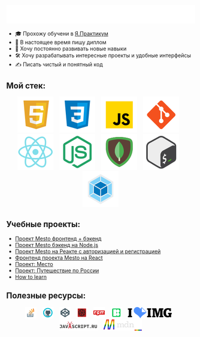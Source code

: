 <!-- <h1>Всем привет, меня зовут Дмитрий 👋</h1> -->

![Всем привет, меня зовут Дмитрий 👋](./src/images/Hello-i-am-Dmitry.svg)

- 🎓 Прохожу обучени в [Я.Практикум](https://practicum.yandex.ru/)
- 📜 В настоящее время пишу диплом
- 🚀 Хочу постоянно развивать новые навыки
- 🛠️ Хочу разрабатывать интересные проекты и удобные интерфейсы
- ✍️ Писать чистый и понятный код

<h2>Мой стек:</h2>
<!-- Stack icons section -->
<p align="center">
<img src="./src/images/icons8-html-5-48.svg" alt="HTML" title="HTML" />
&#8287;&#8287;
<!-- CCS -->
<img src="./src/images/icons8-css3-48.svg" alt="CCS" title="CCS" />
&#8287;&#8287;
<!-- JavaScript -->
<img src="./src/images/icons8-javascript-48.svg" alt="JavaScript" title="JavaScript" />
&#8287;&#8287;
<!-- GIT -->
<img src="./src/images/icons8-git-48.svg" alt="GIT" title="GIT" />
&#8287;&#8287;
<!-- React -->
<img src="./src/images/icons8-react-native-48.svg" alt="React" title="React" />
&#8287;&#8287;
<!-- Node.js -->
<img src="./src/images/icons8-node-js-48.svg" alt="Node.js" title="Node.js" />
&#8287;&#8287;
<!-- MongoDB -->
<img src="./src/images/icons8-mongodb-48.svg" alt="MongoDB" title="MongoDB" />
&#8287;&#8287;
<!-- Bash -->
<img src="./src/images/icons8-bash-48.svg" alt="Bash" title="Bash" />
&#8287;&#8287;
<!-- Webpack -->
<img src="./src/images/icons8-webpack-48.svg" alt="Webpack" title="Webpack" />
</p>

## Учебные проекты:

- [Проект Mesto фронтенд + бэкенд](https://github.com/TokmakDA/react-mesto-api-full-gha)
- [Проект Mesto бэкенд на Node.js](https://github.com/TokmakDA/express-mesto-gha)
- [Проект Mesto на Реакте с авторизацией и регистрацией](https://github.com/TokmakDA/react-mesto-auth)
- [Фронтенд проекта Mesto на React](https://github.com/TokmakDA/mesto-react)
- [Проект: Место](https://github.com/TokmakDA/mesto)
- [Проект: Путешествие по России](https://github.com/TokmakDA/russian-travel)
- [How to learn](https://github.com/TokmakDA/how-to-learn)

## Полезные ресурсы:

<p align="center">
<a href="https://stackoverflow.com/"><img src="./src/images/icons8-stack-overflow-48.svg" alt="stackoverflow" title="stackoverflow" height="30px" /></a>
&#8287;&#8287;
<a href="https://github.com/"><img src="./src/images/icons8-github-48.svg" alt="GitHub" title="GitHub" height="30px" /><a>
&#8287;&#8287;
<a href="https://codepen.io/"><img src="./src/images/icons8-codepen-48.svg" alt="codepen" title="codepen" height="30px" /><a>
&#8287;&#8287;
<a href="https://www.codewars.com/"><img src="./src/images/icons8-codewars-48.svg" alt="codewars" title="codewars" height="30px" /><a>
&#8287;&#8287;
<a href="https://www.npmjs.com/"><img src="./src/images/icons8-npm-48.svg" alt="npmjs" title="npmjs" height="30px" /><a>
&#8287;&#8287;
<a href="https://icons8.ru/"><img src="./src/images/icons8-48.svg" alt="icons8" title="icons8" height="30px" /><a>
&#8287;&#8287;
<a href="https://www.iloveimg.com/"><img src="./src/images/iloveimg_48.svg" alt="iloveimg" title="iloveimg" height="30px" /><a>
&#8287;&#8287;
<a href="https://learn.javascript.ru/"><img src="./src/images/learn_javascript_ru_animate_48.svg" alt="learn.javascript" title="learn.javascript" height="30px" /><a>
&#8287;&#8287;
<a href="https://developer.mozilla.org"><img src="./src/images/developer-mozilla.svg" alt="developer.mozillat" title="developer.mozilla" height="30px" /><a>
</p>

<!--
**TokmakDA/TokmakDA** is a ✨ _special_ ✨ repository because its `README.md` (this file) appears on your GitHub profile.
Here are some ideas to get you started:
- 🔭 I’m currently working on ...
- 🌱 I’m currently learning ...
- 👯 I’m looking to collaborate on ...
- 🤔 I’m looking for help with ...
- 💬 Ask me about ...
- 📫 How to reach me: ...
- 😄 Pronouns: ...
- ⚡ Fun fact: ...
-->
